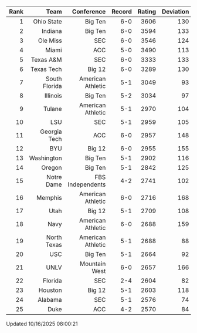 | Rank  | Team                 | Conference           | Record   | Rating | Deviation |
| ---:  | ---:                 | ---:                 | ---:     | ---:   | ---:      |
| 1     | Ohio State           | Big Ten              | 6-0      | 3606   | 130       |
| 2     | Indiana              | Big Ten              | 6-0      | 3594   | 133       |
| 3     | Ole Miss             | SEC                  | 6-0      | 3546   | 124       |
| 4     | Miami                | ACC                  | 5-0      | 3490   | 113       |
| 5     | Texas A&M            | SEC                  | 6-0      | 3333   | 133       |
| 6     | Texas Tech           | Big 12               | 6-0      | 3289   | 130       |
| 7     | South Florida        | American Athletic    | 5-1      | 3049   | 93        |
| 8     | Illinois             | Big Ten              | 5-2      | 3034   | 97        |
| 9     | Tulane               | American Athletic    | 5-1      | 2970   | 104       |
| 10    | LSU                  | SEC                  | 5-1      | 2959   | 105       |
| 11    | Georgia Tech         | ACC                  | 6-0      | 2957   | 148       |
| 12    | BYU                  | Big 12               | 6-0      | 2955   | 155       |
| 13    | Washington           | Big Ten              | 5-1      | 2902   | 116       |
| 14    | Oregon               | Big Ten              | 5-1      | 2842   | 125       |
| 15    | Notre Dame           | FBS Independents     | 4-2      | 2741   | 102       |
| 16    | Memphis              | American Athletic    | 6-0      | 2716   | 168       |
| 17    | Utah                 | Big 12               | 5-1      | 2709   | 108       |
| 18    | Navy                 | American Athletic    | 6-0      | 2688   | 159       |
| 19    | North Texas          | American Athletic    | 5-1      | 2688   | 88        |
| 20    | USC                  | Big Ten              | 5-1      | 2664   | 92        |
| 21    | UNLV                 | Mountain West        | 6-0      | 2657   | 166       |
| 22    | Florida              | SEC                  | 2-4      | 2604   | 82        |
| 23    | Houston              | Big 12               | 5-1      | 2603   | 118       |
| 24    | Alabama              | SEC                  | 5-1      | 2576   | 74        |
| 25    | Duke                 | ACC                  | 4-2      | 2570   | 84        |

Updated 10/16/2025 08:00:21
